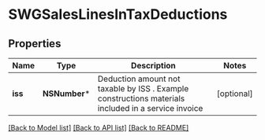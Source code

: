 # SWGSalesLinesInTaxDeductions

## Properties
Name | Type | Description | Notes
------------ | ------------- | ------------- | -------------
**iss** | **NSNumber*** | Deduction amount not taxable by ISS . Example constructions materials included in a service invoice | [optional] 

[[Back to Model list]](../README.md#documentation-for-models) [[Back to API list]](../README.md#documentation-for-api-endpoints) [[Back to README]](../README.md)


